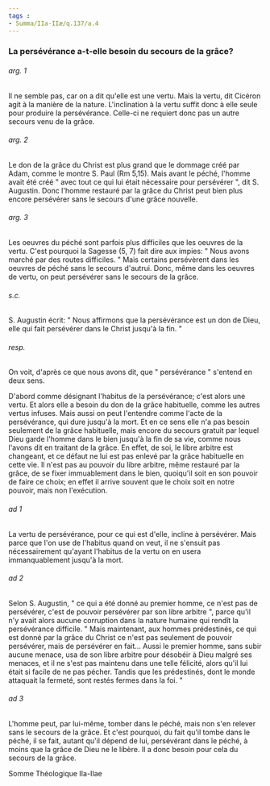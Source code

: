 ```yaml
---
tags : 
- Summa/IIa-IIæ/q.137/a.4
---
```


### La persévérance a-t-elle besoin du secours de la grâce?

###### arg. 1
Il ne semble pas, car on a dit qu'elle est une vertu. Mais la vertu, dit Cicéron agit à la manière de la nature. L'inclination à la vertu suffit donc à elle seule pour produire la persévérance. Celle-ci ne requiert donc pas un autre secours venu de la grâce. 

###### arg. 2
Le don de la grâce du Christ est plus grand que le dommage créé par Adam, comme le montre S. Paul (Rm 5,15). Mais avant le péché, l'homme avait été créé " avec tout ce qui lui était nécessaire pour persévérer ", dit S. Augustin. Donc l'homme restauré par la grâce du Christ peut bien plus encore persévérer sans le secours d'une grâce nouvelle. 

###### arg. 3
Les oeuvres du péché sont parfois plus difficiles que les oeuvres de la vertu. C'est pourquoi la Sagesse (5, 7) fait dire aux impies: " Nous avons marché par des routes difficiles. " Mais certains persévèrent dans les oeuvres de péché sans le secours d'autrui. Donc, même dans les oeuvres de vertu, on peut persévérer sans le secours de la grâce. 

###### s.c.
S. Augustin écrit: " Nous affirmons que la persévérance est un don de Dieu, elle qui fait persévérer dans le Christ jusqu'à la fin. " 

###### resp.
On voit, d'après ce que nous avons dit, que " persévérance " s'entend en deux sens. 

D'abord comme désignant l'habitus de la persévérance; c'est alors une vertu. Et alors elle a besoin du don de la grâce habituelle, comme les autres vertus infuses. Mais aussi on peut l'entendre comme l'acte de la persévérance, qui dure jusqu'à la mort. Et en ce sens elle n'a pas besoin seulement de la grâce habituelle, mais encore du secours gratuit par lequel Dieu garde l'homme dans le bien jusqu'à la fin de sa vie, comme nous l'avons dit en traitant de la grâce. En effet, de soi, le libre arbitre est changeant, et ce défaut ne lui est pas enlevé par la grâce habituelle en cette vie. Il n'est pas au pouvoir du libre arbitre, même restauré par la grâce, de se fixer immuablement dans le bien, quoiqu'il soit en son pouvoir de faire ce choix; en effet il arrive souvent que le choix soit en notre pouvoir, mais non l'exécution. 

###### ad 1
La vertu de persévérance, pour ce qui est d'elle, incline à persévérer. Mais parce que l'on use de l'habitus quand on veut, il ne s'ensuit pas nécessairement qu'ayant l'habitus de la vertu on en usera immanquablement jusqu'à la mort. 

###### ad 2
Selon S. Augustin, " ce qui a été donné au premier homme, ce n'est pas de persévérer, c'est de pouvoir persévérer par son libre arbitre ", parce qu'il n'y avait alors aucune corruption dans la nature humaine qui rendît la persévérance difficile. " Mais maintenant, aux hommes prédestinés, ce qui est donné par la grâce du Christ ce n'est pas seulement de pouvoir persévérer, mais de persévérer en fait... Aussi le premier homme, sans subir aucune menace, usa de son libre arbitre pour désobéir à Dieu malgré ses menaces, et il ne s'est pas maintenu dans une telle félicité, alors qu'il lui était si facile de ne pas pécher. Tandis que les prédestinés, dont le monde attaquait la fermeté, sont restés fermes dans la foi. " 

###### ad 3
L'homme peut, par lui-même, tomber dans le péché, mais non s'en relever sans le secours de la grâce. Et c'est pourquoi, du fait qu'il tombe dans le péché, il se fait, autant qu'il dépend de lui, persévérant dans le péché, à moins que la grâce de Dieu ne le libère. Il a donc besoin pour cela du secours de la grâce. 

Somme Théologique IIa-IIae 

